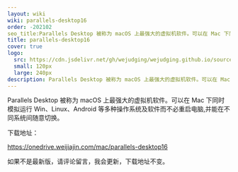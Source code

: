 ```yaml
---
layout: wiki
wiki: parallels-desktop16
order: -202102
seo_title:Parallels Desktop 被称为 macOS 上最强大的虚拟机软件。可以在 Mac 下同时模拟运行 Win、Linux、Android 等多种操作系统及软件而不必重启电脑,并能在不同系统间随意切换。
title: parallels-desktop16
cover: true
logo:
  src: https://cdn.jsdelivr.net/gh/wejudging/wejudging.github.io/source/images/项目图片/parallels-desktop16/parallels-desktop16.png
  small: 120px
  large: 240px
description: Parallels Desktop 被称为 macOS 上最强大的虚拟机软件。可以在 Mac 下同时模拟运行 Win、Linux、Android 等多种操作系统及软件而不必重启电脑,并能在不同系统间随意切换。
---
```


Parallels Desktop 被称为 macOS 上最强大的虚拟机软件。可以在 Mac 下同时模拟运行 Win、Linux、Android 等多种操作系统及软件而不必重启电脑,并能在不同系统间随意切换。


下载地址：

https://onedrive.weijiajin.com/mac/parallels-desktop16


如果不是最新版，请评论留言，我会更新，下载地址不变。